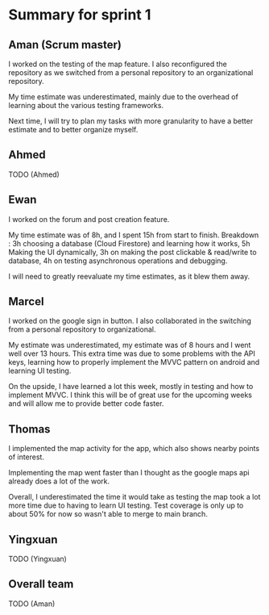 # Summary for sprint 1

## Aman (Scrum master)

I worked on the testing of the map feature. I also reconfigured the repository as we switched from a personal repository to an organizational repository.

My time estimate was underestimated, mainly due to the overhead of learning about the various testing frameworks.

Next time, I will try to plan my tasks with more granularity to have a better estimate and to better organize myself.


## Ahmed

TODO (Ahmed)


## Ewan

I worked on the forum and post creation feature.

My time estimate was of 8h, and I spent 15h from start to finish. 
Breakdown : 3h choosing a database (Cloud Firestore) and learning how it works, 5h Making the UI dynamically, 3h on making the post clickable & read/write to database, 4h on testing asynchronous operations and debugging.

I will need to greatly reevaluate my time estimates, as it blew them away.


## Marcel

I worked on the google sign in button. I also collaborated in the switching from a personal repository to organizational.

My estimate was underestimated, my estimate was of 8 hours and I went well over 13 hours. This extra time was due to some problems with the API keys, learning how to properly implement the MVVC pattern on android and learning UI testing.

On the upside, I have learned a lot this week, mostly in testing and how to implement MVVC. I think this will be of great use for the upcoming weeks and will allow me to provide better code faster.


## Thomas

I implemented the map activity for the app, which also shows nearby points of interest.

Implementing the map went faster than I thought as the google maps api already does a lot of the work.

Overall, I underestimated the time it would take as testing the map took a lot more time due to having to learn UI testing. Test coverage is only up to about 50% for now so wasn't able to merge to main branch.


## Yingxuan

TODO (Yingxuan)


## Overall team

TODO (Aman)
